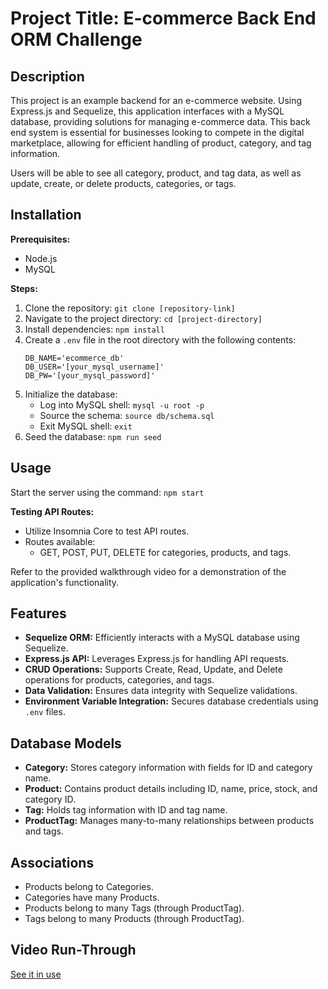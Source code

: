 # Project Title: E-commerce Back End ORM Challenge

## Description
This project is an example backend for an e-commerce website. Using Express.js and Sequelize, this application interfaces with a MySQL database, providing solutions for managing e-commerce data. This back end system is essential for businesses looking to compete in the digital marketplace, allowing for efficient handling of product, category, and tag information.

Users will be able to see all category, product, and tag data, as well as update, create, or delete products, categories, or tags. 

## Installation

**Prerequisites:**
- Node.js
- MySQL

**Steps:**
1. Clone the repository: `git clone [repository-link]`
2. Navigate to the project directory: `cd [project-directory]`
3. Install dependencies: `npm install`
4. Create a `.env` file in the root directory with the following contents:
    ```
    DB_NAME='ecommerce_db'
    DB_USER='[your_mysql_username]'
    DB_PW='[your_mysql_password]'
    ```
5. Initialize the database:
   - Log into MySQL shell: `mysql -u root -p`
   - Source the schema: `source db/schema.sql`
   - Exit MySQL shell: `exit`
6. Seed the database: `npm run seed`

## Usage

Start the server using the command: `npm start`

**Testing API Routes:**
- Utilize Insomnia Core to test API routes.
- Routes available:
   - GET, POST, PUT, DELETE for categories, products, and tags.

Refer to the provided walkthrough video for a demonstration of the application's functionality.

## Features

- **Sequelize ORM:** Efficiently interacts with a MySQL database using Sequelize.
- **Express.js API:** Leverages Express.js for handling API requests.
- **CRUD Operations:** Supports Create, Read, Update, and Delete operations for products, categories, and tags.
- **Data Validation:** Ensures data integrity with Sequelize validations.
- **Environment Variable Integration:** Secures database credentials using `.env` files.

## Database Models

- **Category:** Stores category information with fields for ID and category name.
- **Product:** Contains product details including ID, name, price, stock, and category ID.
- **Tag:** Holds tag information with ID and tag name.
- **ProductTag:** Manages many-to-many relationships between products and tags.

## Associations

- Products belong to Categories.
- Categories have many Products.
- Products belong to many Tags (through ProductTag).
- Tags belong to many Products (through ProductTag).

## Video Run-Through

[See it in use](https://drive.google.com/file/d/10uhTVDLi0etOlYZGFqM_OI020pwkWhyI/view)
